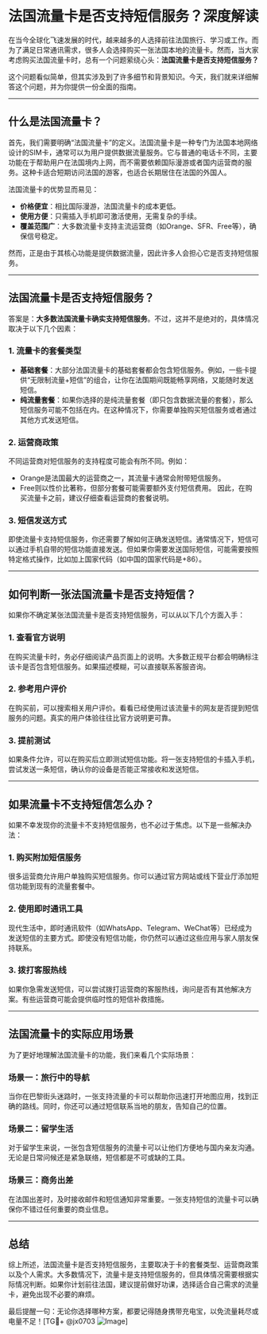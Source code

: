 # 法国流量卡是否支持短信服务？深度解读

在当今全球化飞速发展的时代，越来越多的人选择前往法国旅行、学习或工作。而为了满足日常通讯需求，很多人会选择购买一张法国本地的流量卡。然而，当大家考虑购买法国流量卡时，总有一个问题萦绕心头：**法国流量卡是否支持短信服务？**

这个问题看似简单，但其实涉及到了许多细节和背景知识。今天，我们就来详细解答这个问题，并为你提供一份全面的指南。

---

## 什么是法国流量卡？

首先，我们需要明确“法国流量卡”的定义。法国流量卡是一种专门为法国本地网络设计的SIM卡，通常可以为用户提供数据流量服务。它与普通的电话卡不同，主要功能在于帮助用户在法国境内上网，而不需要依赖国际漫游或者国内运营商的服务。这种卡适合短期访问法国的游客，也适合长期居住在法国的外国人。

法国流量卡的优势显而易见：
- **价格便宜**：相比国际漫游，法国流量卡的成本更低。
- **使用方便**：只需插入手机即可激活使用，无需复杂的手续。
- **覆盖范围广**：大多数流量卡支持主流运营商（如Orange、SFR、Free等），确保信号稳定。

然而，正是由于其核心功能是提供数据流量，因此许多人会担心它是否支持短信服务。

---

## 法国流量卡是否支持短信服务？

答案是：**大多数法国流量卡确实支持短信服务**。不过，这并不是绝对的，具体情况取决于以下几个因素：

### 1. **流量卡的套餐类型**
   - **基础套餐**：大部分法国流量卡的基础套餐都会包含短信服务。例如，一些卡提供“无限制流量+短信”的组合，让你在法国期间既能畅享网络，又能随时发送短信。
   - **纯流量套餐**：如果你选择的是纯流量套餐（即只包含数据流量的套餐），那么短信服务可能不包括在内。在这种情况下，你需要单独购买短信服务或者通过其他方式发送短信。

### 2. **运营商政策**
   不同运营商对短信服务的支持程度可能会有所不同。例如：
   - Orange是法国最大的运营商之一，其流量卡通常会附带短信服务。
   - Free则以性价比著称，但部分套餐可能需要额外支付短信费用。
   因此，在购买流量卡之前，建议仔细查看运营商的套餐说明。

### 3. **短信发送方式**
   即使流量卡支持短信服务，你还需要了解如何正确发送短信。通常情况下，短信可以通过手机自带的短信功能直接发送。但如果你需要发送国际短信，可能需要按照特定格式操作，比如加上国家代码（如中国的国家代码是+86）。

---

## 如何判断一张法国流量卡是否支持短信？

如果你不确定某张法国流量卡是否支持短信服务，可以从以下几个方面入手：

### 1. **查看官方说明**
   在购买流量卡时，务必仔细阅读产品页面上的说明。大多数正规平台都会明确标注该卡是否包含短信服务。如果描述模糊，可以直接联系客服咨询。

### 2. **参考用户评价**
   在购买前，可以搜索相关用户评价。看看已经使用过该流量卡的网友是否提到短信服务的问题。真实的用户体验往往比官方说明更可靠。

### 3. **提前测试**
   如果条件允许，可以在购买后立即测试短信功能。将一张支持短信的卡插入手机，尝试发送一条短信，确认你的设备是否能正常接收和发送短信。

---

## 如果流量卡不支持短信怎么办？

如果不幸发现你的流量卡不支持短信服务，也不必过于焦虑。以下是一些解决办法：

### 1. **购买附加短信服务**
   很多运营商允许用户单独购买短信服务。你可以通过官方网站或线下营业厅添加短信功能到现有的流量套餐中。

### 2. **使用即时通讯工具**
   现代生活中，即时通讯软件（如WhatsApp、Telegram、WeChat等）已经成为发送短信的主要方式。即使没有短信功能，你仍然可以通过这些应用与家人朋友保持联系。

### 3. **拨打客服热线**
   如果你急需发送短信，可以尝试拨打运营商的客服热线，询问是否有其他解决方案。有些运营商可能会提供临时性的短信补救措施。

---

## 法国流量卡的实际应用场景

为了更好地理解法国流量卡的功能，我们来看几个实际场景：

### 场景一：旅行中的导航
当你在巴黎街头迷路时，一张支持流量的卡可以帮助你迅速打开地图应用，找到正确的路线。同时，你还可以通过短信联系当地的朋友，告知自己的位置。

### 场景二：留学生活
对于留学生来说，一张包含短信服务的流量卡可以让他们方便地与国内亲友沟通。无论是日常问候还是紧急联络，短信都是不可或缺的工具。

### 场景三：商务出差
在法国出差时，及时接收邮件和短信通知非常重要。一张支持短信的流量卡可以确保你不错过任何重要的商业信息。

---

## 总结

综上所述，法国流量卡是否支持短信服务，主要取决于卡的套餐类型、运营商政策以及个人需求。大多数情况下，流量卡是支持短信服务的，但具体情况需要根据实际情况判断。如果你计划前往法国，建议提前做好功课，选择适合自己需求的流量卡，避免出现不必要的麻烦。

最后提醒一句：无论你选择哪种方案，都要记得随身携带充电宝，以免流量耗尽或电量不足！[TG💪+ @jx0703 ![Image](https://github.com/user-attachments/assets/dbca1d08-cadb-493c-b0ec-ad6f7a83f270)]